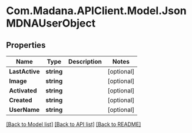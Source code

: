 
# Com.Madana.APIClient.Model.JsonMDNAUserObject

## Properties

Name | Type | Description | Notes
------------ | ------------- | ------------- | -------------
**LastActive** | **string** |  | [optional] 
**Image** | **string** |  | [optional] 
**Activated** | **string** |  | [optional] 
**Created** | **string** |  | [optional] 
**UserName** | **string** |  | [optional] 

[[Back to Model list]](../README.md#documentation-for-models)
[[Back to API list]](../README.md#documentation-for-api-endpoints)
[[Back to README]](../README.md)

